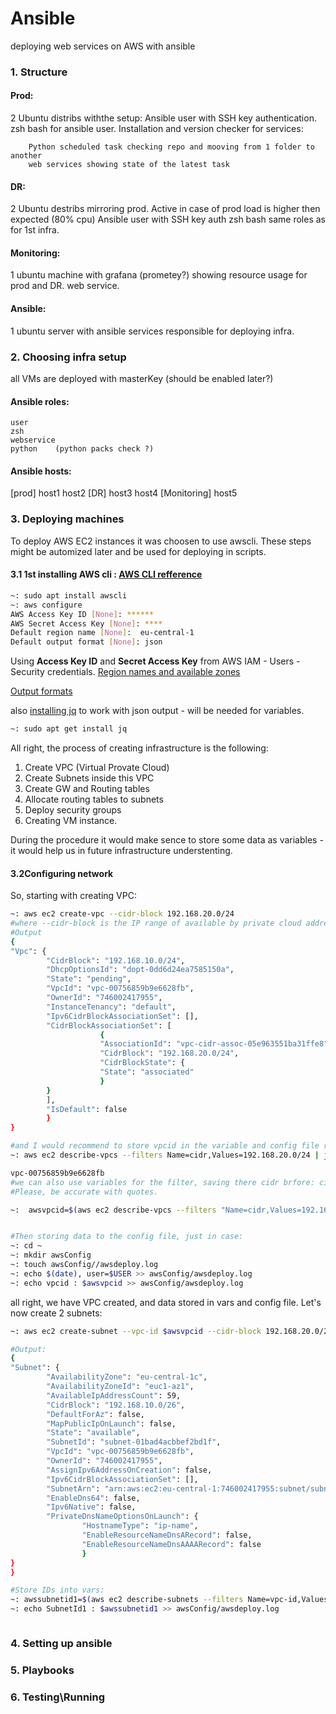 # Ansible

deploying web services on AWS  with ansible


### 1. Structure

#### Prod:
2 Ubuntu distribs withthe setup:
    Ansible user with SSH key authentication.
    zsh bash for ansible user.
    Installation and version checker for services:

        Python scheduled task checking repo and mooving from 1 folder to another
        web services showing state of the latest task
#### DR:
2 Ubuntu destribs mirroring prod. Active in case of prod load is higher then expected (80% cpu)
    Ansible user with SSH key auth
    zsh bash
    same roles as for 1st infra.

#### Monitoring:
1 ubuntu machine with grafana (prometey?) showing resource usage for prod and DR. web service.

#### Ansible:
1 ubuntu server with ansible services responsible for deploying infra.

### 2. Choosing infra setup

all VMs are deployed with masterKey (should be enabled later?)

#### Ansible roles:
    user
    zsh
    webservice
    python    (python packs check ?)

#### Ansible hosts:
[prod]
    host1
    host2
[DR]
    host3
    host4
[Monitoring]
    host5
    
### 3. Deploying machines

To deploy AWS EC2 instances it was choosen to use awscli.
These steps might be automized later and be used for deploying in scripts.
#### 3.1 1st installing AWS cli : [AWS CLI refference](https://docs.aws.amazon.com/cli/latest/reference/ec2/index.html)
```bash
~: sudo apt install awscli
~: aws configure
AWS Access Key ID [None]: ******
AWS Secret Access Key [None]: ****
Default region name [None]:  eu-central-1
Default output format [None]: json
```
Using **Access Key ID** and **Secret Access Key** from AWS IAM - Users - Security credentials.
[Region names and available zones](https://docs.aws.amazon.com/AmazonRDS/latest/UserGuide/Concepts.RegionsAndAvailabilityZones.html)

[Output formats](https://docs.aws.amazon.com/cli/latest/userguide/cli-usage-output-format.html)

also [installing jq](https://stedolan.github.io/jq/) to work with json output - will be needed for variables. 
```bash 
~: sudo apt get install jq
```

All right, the process of creating infrastructure is the following:
 1. Create VPC (Virtual Provate Cloud)
 2. Create Subnets inside this VPC
 3. Create GW and Routing tables
 4. Allocate routing tables to subnets
 5. Deploy security groups 
 6. Creating VM instance.

During the procedure it would make sence to store some data as variables - it would help us in future infrastructure understenting.
#### 3.2Configuring network
So, starting with creating VPC:

```bash
~: aws ec2 create-vpc --cidr-block 192.168.20.0/24 
#where --cidr-block is the IP range of available by private cloud addresses
#Output
{
"Vpc": {
		"CidrBlock": "192.168.10.0/24",
		"DhcpOptionsId": "dopt-0dd6d24ea7585150a",
		"State": "pending",
		"VpcId": "vpc-00756859b9e6628fb",
		"OwnerId": "746002417955",
		"InstanceTenancy": "default",
		"Ipv6CidrBlockAssociationSet": [],
		"CidrBlockAssociationSet": [
					{
					"AssociationId": "vpc-cidr-assoc-05e963551ba31ffe8",
					"CidrBlock": "192.168.20.0/24",
					"CidrBlockState": {
					"State": "associated"
					}
		}
		],
		"IsDefault": false
		}
}

#and I would recommend to store vpcid in the variable and config file right after that:
~: aws ec2 describe-vpcs --filters Name=cidr,Values=192.168.20.0/24 | jq -r '.Vpcs | .[] | .VpcId'

vpc-00756859b9e6628fb
#we can also use variables for the filter, saving there cidr brfore: cidr=192.168.20.0/24
#Please, be accurate with quotes.

~:  awsvpcid=$(aws ec2 describe-vpcs --filters "Name=cidr,Values=192.168.20.0/24" | jq -r '.Vpcs | .[] | .VpcId')


#Then storing data to the config file, just in case:
~: cd ~
~: mkdir awsConfig
~: touch awsConfig//awsdeploy.log
~: echo $(date), user=$USER >> awsConfig/awsdeploy.log
~: echo vpcid : $awsvpcid >> awsConfig/awsdeploy.log

```

all right, we have VPC created, and data stored in vars and config file. Let's now create 2 subnets:

```bash
~: aws ec2 create-subnet --vpc-id $awsvpcid --cidr-block 192.168.20.0/26

#Output:
{
"Subnet": {
		"AvailabilityZone": "eu-central-1c",
		"AvailabilityZoneId": "euc1-az1",
		"AvailableIpAddressCount": 59,
		"CidrBlock": "192.168.10.0/26",
		"DefaultForAz": false,
		"MapPublicIpOnLaunch": false,
		"State": "available",
		"SubnetId": "subnet-01bad4acbbef2bd1f",
		"VpcId": "vpc-00756859b9e6628fb",
		"OwnerId": "746002417955",
		"AssignIpv6AddressOnCreation": false,
		"Ipv6CidrBlockAssociationSet": [],
		"SubnetArn": "arn:aws:ec2:eu-central-1:746002417955:subnet/subnet-01bad4acbbef2bd1f",
		"EnableDns64": false,
		"Ipv6Native": false,
		"PrivateDnsNameOptionsOnLaunch": {
				"HostnameType": "ip-name",
				"EnableResourceNameDnsARecord": false,
				"EnableResourceNameDnsAAAARecord": false
				}
}
}

#Store IDs into vars:
~: awssubnetid1=$(aws ec2 describe-subnets --filters Name=vpc-id,Values=$awsvpcid | jq -r '.Subnets |.[] |.SubnetId')
~: echo SubnetId1 : $awssubnetid1 >> awsConfig/awsdeploy.log



```




### 4. Setting up ansible

### 5. Playbooks

### 6. Testing\Running
